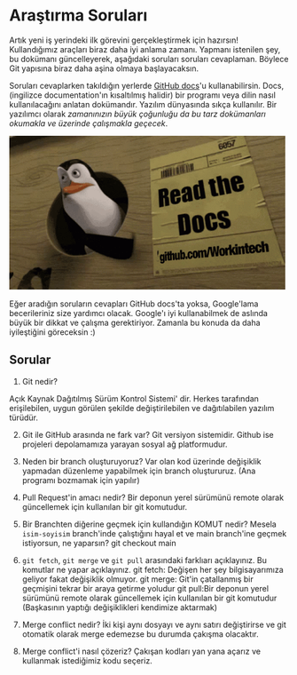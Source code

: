 # Araştırma Soruları

Artık yeni iş yerindeki ilk görevini gerçekleştirmek için hazırsın! Kullandığımız araçları biraz daha iyi anlama zamanı. Yapmanı istenilen şey, bu dokümanı güncelleyerek, aşağıdaki soruları soruları cevaplaman. Böylece Git yapısına biraz daha aşina olmaya başlayacaksın.

Soruları cevaplarken takıldığın yerlerde [GitHub docs](https://docs.github.com/en)'u kullanabilirsin. Docs, (ingilizce documentation'ın kısaltılmış halidir) bir programı veya dilin nasıl kullanılacağını anlatan dokümandır. Yazılım dünyasında sıkça kullanılır. Bir yazılımcı olarak _zamanınızın büyük çoğunluğu da bu tarz dokümanları okumakla ve üzerinde çalışmakla geçecek_.

![READ THE DOCS](https://github.com/Workintech/FSWeb-S1G1-Projesi-Web-Development-Projesi-icin-Git/blob/main/read-the-docs-wit.gif?raw=true)

Eğer aradığın soruların cevapları GitHub docs'ta yoksa, Google'lama becerileriniz size yardımcı olacak. Google'ı iyi kullanabilmek de aslında büyük bir dikkat ve çalışma gerektiriyor. Zamanla bu konuda da daha iyileştiğini göreceksin :)

## Sorular

1. Git nedir?

Açık Kaynak Dağıtılmış Sürüm Kontrol Sistemi' dir. Herkes tarafından erişilebilen, uygun görülen şekilde değiştirilebilen ve dağıtılabilen yazılım türüdür.

2. Git ile GitHub arasında ne fark var?
Git versiyon sistemidir. Github ise projeleri depolamamıza yarayan sosyal ağ platformudur.

3. Neden bir branch oluşturuyoruz?
Var olan kod üzerinde değişiklik yapmadan düzenleme yapabilmek için branch oluştururuz. (Ana programı bozmamak için yapılır)

4. Pull Request'in amacı nedir?
Bir deponun yerel sürümünü remote olarak güncellemek için kullanılan bir git komutudur.

5. Bir Branchten diğerine geçmek için kullandığın KOMUT nedir? Mesela `isim-soyisim` branch'inde çalıştığını hayal et ve main branch'ine geçmek istiyorsun, ne yaparsın?
git checkout main

6. `git fetch`, `git merge` ve `git pull` arasındaki farklıarı açıklayınız. Bu komutlar ne yapar açıklayınız.
git fetch: Değişen her şey bilgisayarımıza geliyor fakat değişiklik olmuyor.
git merge: Git'in çatallanmış bir geçmişini tekrar bir araya getirme yoludur
git pull:Bir deponun yerel sürümünü remote olarak güncellemek için kullanılan bir git komutudur (Başkasının yaptığı değişiklikleri kendimize aktarmak)

7. Merge conflict nedir?
İki kişi aynı dosyayı ve aynı satırı değiştirirse ve git otomatik olarak merge edemezse bu durumda çakışma olacaktır.


8. Merge conflict'i nasıl çözeriz?
Çakışan kodları yan yana açarız ve kullanmak istediğimiz kodu seçeriz.

